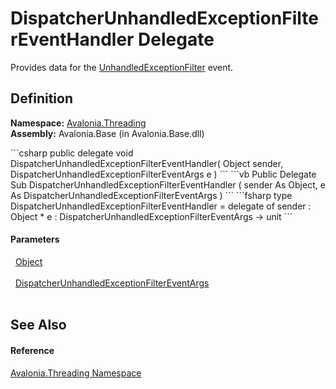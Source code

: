 # DispatcherUnhandledExceptionFilterEventHandler Delegate


Provides data for the <a href="E_Avalonia_Threading_Dispatcher_UnhandledExceptionFilter">UnhandledExceptionFilter</a> event.



## Definition
**Namespace:** <a href="N_Avalonia_Threading">Avalonia.Threading</a>  
**Assembly:** Avalonia.Base (in Avalonia.Base.dll)

<Tabs groupId="api-code-preview">
<TabItem value="csharp" label="C#">
```csharp
public delegate void DispatcherUnhandledExceptionFilterEventHandler(
	Object sender,
	DispatcherUnhandledExceptionFilterEventArgs e
)
```
</TabItem>
<TabItem value="vb" label="VB">
```vb
Public Delegate Sub DispatcherUnhandledExceptionFilterEventHandler ( 
	sender As Object,
	e As DispatcherUnhandledExceptionFilterEventArgs
)
```
</TabItem>
<TabItem value="fsharp" label="F#">
```fsharp
type DispatcherUnhandledExceptionFilterEventHandler = 
    delegate of 
        sender : Object * 
        e : DispatcherUnhandledExceptionFilterEventArgs -> unit
```
</TabItem>
</Tabs>



#### Parameters
<dl><dt>  <a href="https://learn.microsoft.com/dotnet/api/system.object" target="_blank" rel="noopener noreferrer">Object</a></dt><dd> </dd><dt>  <a href="T_Avalonia_Threading_DispatcherUnhandledExceptionFilterEventArgs">DispatcherUnhandledExceptionFilterEventArgs</a></dt><dd> </dd></dl>

## See Also


#### Reference
<a href="N_Avalonia_Threading">Avalonia.Threading Namespace</a>  

